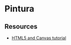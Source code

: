 # Pintura

## Resources
* [HTML5 and Canvas tutorial](https://www.youtube.com/watch?v=mRDo-QXVUv8)

